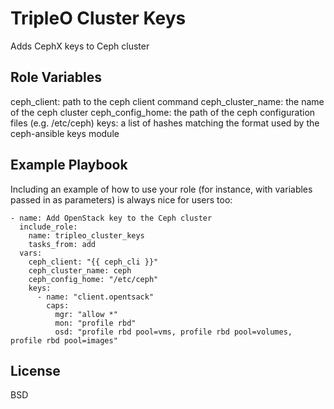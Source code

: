 TripleO Cluster Keys
====================

Adds CephX keys to Ceph cluster


Role Variables
--------------

ceph_client: path to the ceph client command
ceph_cluster_name: the name of the ceph cluster
ceph_config_home: the path of the ceph configuration files (e.g. /etc/ceph)
keys: a list of hashes matching the format used by the ceph-ansible keys module


Example Playbook
----------------

Including an example of how to use your role (for instance, with variables passed in as parameters) is always nice for users too:

    - name: Add OpenStack key to the Ceph cluster
      include_role:
        name: tripleo_cluster_keys
        tasks_from: add
      vars:
        ceph_client: "{{ ceph_cli }}"
        ceph_cluster_name: ceph
        ceph_config_home: "/etc/ceph"
        keys:
          - name: "client.opentsack"
            caps:
              mgr: "allow *"
              mon: "profile rbd"
              osd: "profile rbd pool=vms, profile rbd pool=volumes, profile rbd pool=images"

License
-------

BSD
